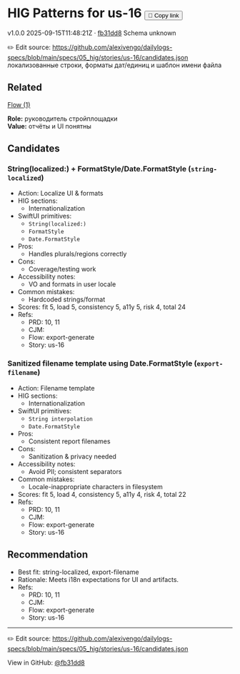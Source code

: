 # HIG Patterns for us-16 <button class="copy-link" aria-label="Copy page link" onclick="window.spechubCopyLink && window.spechubCopyLink()">🔗 Copy link</button>

<p class="badges">
  <span class="badge version">v1.0.0</span>
  <span class="badge build">2025-09-15T11:48:21Z · <a href="https://github.com/alexivengo/dailylogs-specs/commit/fb31dd8" target="_blank" rel="noopener" class="sha">fb31dd8</a></span>
  <span class="badge schema unknown">Schema unknown</span>
</p>

✏️ Edit source: https://github.com/alexivengo/dailylogs-specs/blob/main/specs/05_hig/stories/us-16/candidates.json
локализованные строки, форматы дат/единиц и шаблон имени файла

## Related
<p>
  <span class="chip"><a href="../stories/index.md#?flow=export-generate">Flow (1)</a></span>
</p>

**Role:** руководитель стройплощадки  
**Value:** отчёты и UI понятны

## Candidates
### String(localized:) + FormatStyle/Date.FormatStyle (`string-localized`)
- Action: Localize UI & formats
- HIG sections:
  - Internationalization
- SwiftUI primitives:
  - `String(localized:)`
  - `FormatStyle`
  - `Date.FormatStyle`
- Pros:
  - Handles plurals/regions correctly
- Cons:
  - Coverage/testing work
- Accessibility notes:
  - VO and formats in user locale
- Common mistakes:
  - Hardcoded strings/format
- Scores: fit 5, load 5, consistency 5, a11y 5, risk 4, total 24
- Refs:
  - PRD: 10, 11
  - CJM: 
  - Flow: export-generate
  - Story: us-16

### Sanitized filename template using Date.FormatStyle (`export-filename`)
- Action: Filename template
- HIG sections:
  - Internationalization
- SwiftUI primitives:
  - `String interpolation`
  - `Date.FormatStyle`
- Pros:
  - Consistent report filenames
- Cons:
  - Sanitization & privacy needed
- Accessibility notes:
  - Avoid PII; consistent separators
- Common mistakes:
  - Locale-inappropriate characters in filesystem
- Scores: fit 5, load 4, consistency 5, a11y 4, risk 4, total 22
- Refs:
  - PRD: 10, 11
  - CJM: 
  - Flow: export-generate
  - Story: us-16


## Recommendation
- Best fit: string-localized, export-filename
- Rationale: Meets i18n expectations for UI and artifacts.
- Refs:
  - PRD: 10, 11
  - CJM: 
  - Flow: export-generate
  - Story: us-16
---
✏️ Edit source: https://github.com/alexivengo/dailylogs-specs/blob/main/specs/05_hig/stories/us-16/candidates.json

<p class="page-meta">
  View in GitHub: <a href="https://github.com/alexivengo/dailylogs-specs/commit/fb31dd8" target="_blank" rel="noopener">@fb31dd8</a></p>
